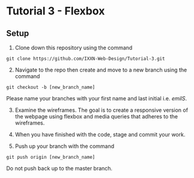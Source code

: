 # Tutorial 3 - Flexbox

## Setup

1. Clone down this repository using the command 
``` 
git clone https://github.com/IXXN-Web-Design/Tutorial-3.git 
```
2. Navigate to the repo then create and move to a new branch using the command 
```
git checkout -b [new_branch_name]
```
Please name your branches with your first name and last initial i.e. *emilS*.

3. Examine the wireframes. The goal is to create a responsive version of the webpage using flexbox and media queries that adheres to the wireframes.

4. When you have finished with the code, stage and commit your work.

5. Push up your branch with the command 
```
git push origin [new_branch_name]
```
 Do not push back up to the master branch.
